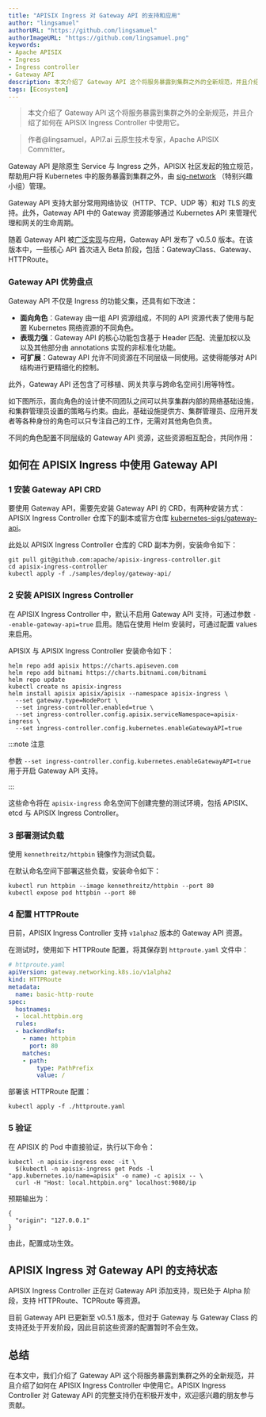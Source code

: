 ```yaml
---
title: "APISIX Ingress 对 Gateway API 的支持和应用"
author: "lingsamuel"
authorURL: "https://github.com/lingsamuel"
authorImageURL: "https://github.com/lingsamuel.png"
keywords: 
- Apache APISIX
- Ingress
- Ingress controller
- Gateway API
description: 本文介绍了 Gateway API 这个将服务暴露到集群之外的全新规范，并且介绍了如何在 APISIX Ingress Controller 中使用它。
tags: [Ecosystem]
---
```


> 本文介绍了 Gateway API 这个将服务暴露到集群之外的全新规范，并且介绍了如何在 APISIX Ingress Controller 中使用它。

<!--truncate-->

> 作者@lingsamuel，API7.ai 云原生技术专家，Apache APISIX Committer。

Gateway API 是除原生 Service 与 Ingress 之外，APISIX 社区发起的独立规范，帮助用户将 Kubernetes 中的服务暴露到集群之外，由  [sig-network](https://github.com/kubernetes/community/tree/master/sig-network) （特别兴趣小组）管理。

Gateway API 支持大部分常用网络协议（HTTP、TCP、UDP 等）和对 TLS 的支持。此外，Gateway API 中的 Gateway 资源能够通过 Kubernetes API 来管理代理和网关的生命周期。

随着 Gateway API 被[广泛实现](https://gateway-api.sigs.k8s.io/implementations/)与应用，Gateway API 发布了 v0.5.0 版本。在该版本中，一些核心 API 首次进入 Beta 阶段，包括：GatewayClass、Gateway、HTTPRoute。

### **Gateway API 优势盘点**

Gateway API 不仅是 Ingress 的功能父集，还具有如下改进：

* **面向角色**：Gateway 由一组 API 资源组成，不同的 API 资源代表了使用与配置 Kubernetes 网络资源的不同角色。
* **表现力强**：Gateway API 的核心功能包含基于 Header 匹配、流量加权以及以及其他部分由 annotations 实现的非标准化功能。
* **可扩展**：Gateway API 允许不同资源在不同层级一同使用。这使得能够对 API 结构进行更精细化的控制。

此外，Gateway API 还包含了可移植、网关共享与跨命名空间引用等特性。

如下图所示，面向角色的设计使不同团队之间可以共享集群内部的网络基础设施，和集群管理员设置的策略与约束。由此，基础设施提供方、集群管理员、应用开发者等各种身份的角色可以只专注自己的工作，无需对其他角色负责。

不同的角色配置不同层级的 Gateway API 资源，这些资源相互配合，共同作用：

## **如何在 APISIX Ingress 中使用 Gateway API**

### **1 安装 Gateway API CRD**

要使用 Gateway API，需要先安装 Gateway API 的 CRD，有两种安装方式：APISIX Ingress Controller 仓库下的副本或官方仓库 [kubernetes-sigs/gateway-api](https://github.com/kubernetes-sigs/gateway-api/tree/main/config/crd/experimental)。

此处以 APISIX Ingress Controller 仓库的 CRD 副本为例，安装命令如下：

```shell
git pull git@github.com:apache/apisix-ingress-controller.git
cd apisix-ingress-controller
kubectl apply -f ./samples/deploy/gateway-api/
```

### **2 安装 APISIX Ingress Controller**

在 APISIX Ingress Controller 中，默认不启用 Gateway API 支持，可通过参数 `--enable-gateway-api=true` 启用。随后在使用 Helm 安装时，可通过配置 values 来启用。

APISIX 与 APISIX Ingress Controller 安装命令如下：

```shell
helm repo add apisix https://charts.apiseven.com
helm repo add bitnami https://charts.bitnami.com/bitnami
helm repo update
kubectl create ns apisix-ingress
helm install apisix apisix/apisix --namespace apisix-ingress \
  --set gateway.type=NodePort \
  --set ingress-controller.enabled=true \
  --set ingress-controller.config.apisix.serviceNamespace=apisix-ingress \
  --set ingress-controller.config.kubernetes.enableGatewayAPI=true
```

:::note 注意

参数 `--set ingress-controller.config.kubernetes.enableGatewayAPI=true` 用于开启 Gateway API 支持。

:::

这些命令将在 `apisix-ingress` 命名空间下创建完整的测试环境，包括 APISIX、etcd 与 APISIX Ingress Controller。

### **3 部署测试负载**

使用 `kennethreitz/httpbin` 镜像作为测试负载。

在默认命名空间下部署这些负载，安装命令如下：

```shell
kubectl run httpbin --image kennethreitz/httpbin --port 80
kubectl expose pod httpbin --port 80
```

### **4 配置 HTTPRoute**

目前，APISIX Ingress Controller 支持 `v1alpha2` 版本的 Gateway API 资源。

在测试时，使用如下 HTTPRoute 配置，将其保存到 `httproute.yaml` 文件中：

```yaml
# httproute.yaml
apiVersion: gateway.networking.k8s.io/v1alpha2
kind: HTTPRoute
metadata:
  name: basic-http-route
spec:
  hostnames:
  - local.httpbin.org
  rules:
  - backendRefs:
    - name: httpbin
      port: 80
    matches:
    - path:
        type: PathPrefix
        value: /
```

部署该 HTTPRoute 配置：

```shell
kubectl apply -f ./httproute.yaml
```

### **5 验证**

在 APISIX 的 Pod 中直接验证，执行以下命令：

```shell
kubectl -n apisix-ingress exec -it \
  $(kubectl -n apisix-ingress get Pods -l "app.kubernetes.io/name=apisix" -o name) -c apisix -- \
  curl -H "Host: local.httpbin.org" localhost:9080/ip
```

预期输出为：

```shell
{
  "origin": "127.0.0.1"
}
```

由此，配置成功生效。

## **APISIX Ingress 对 Gateway API 的支持状态**

APISIX Ingress Controller 正在对 Gateway API 添加支持，现已处于 Alpha 阶段，支持 HTTPRoute、TCPRoute 等资源。

目前 Gateway API 已更新至 v0.5.1 版本，但对于 Gateway 与 Gateway Class 的支持还处于开发阶段，因此目前这些资源的配置暂时不会生效。

## **总结**

在本文中，我们介绍了 Gateway API 这个将服务暴露到集群之外的全新规范，并且介绍了如何在 APISIX Ingress Controller 中使用它。APISIX Ingress Controller 对 Gateway API 的完整支持仍在积极开发中，欢迎感兴趣的朋友参与贡献。
